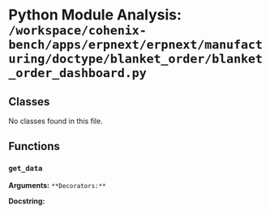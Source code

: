 # Python Module Analysis: `/workspace/cohenix-bench/apps/erpnext/erpnext/manufacturing/doctype/blanket_order/blanket_order_dashboard.py`

## Classes

No classes found in this file.


## Functions

### `get_data`
**Arguments:** ``
**Decorators:** ``

**Docstring:**
```

```

